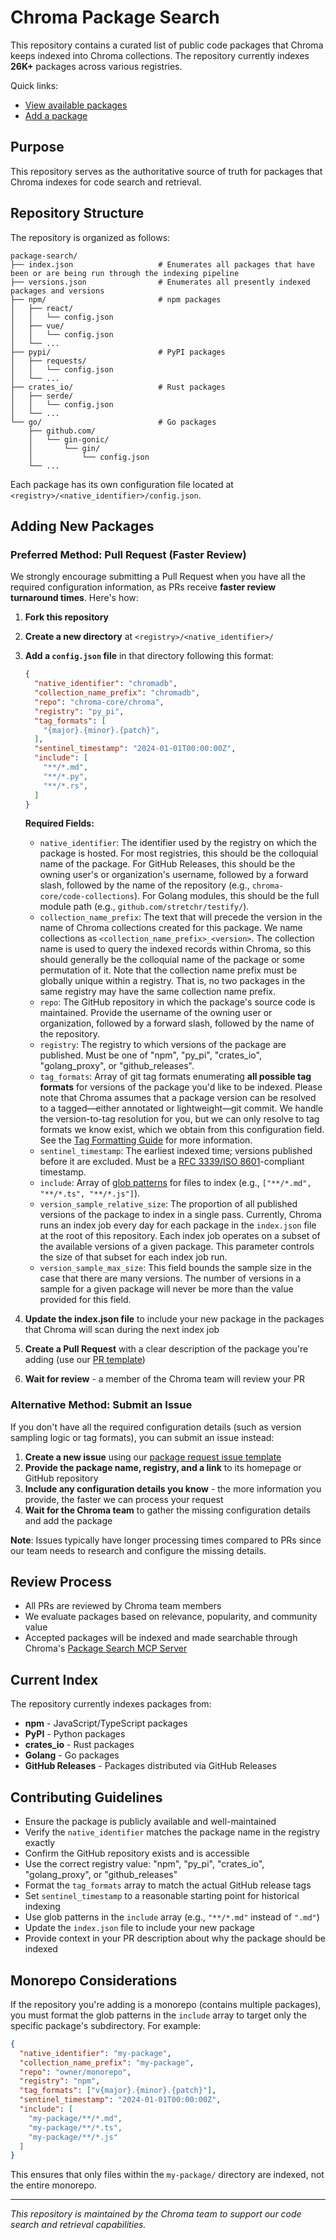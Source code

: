 # Chroma Package Search

This repository contains a curated list of public code packages that Chroma keeps indexed into Chroma collections. The repository currently indexes **26K+** packages across various registries.

Quick links:

* [View available packages](https://github.com/chroma-core/package-search/blob/main/versions.json)
* [Add a package](https://github.com/chroma-core/package-search/issues/new?template=package-request.md)

## Purpose

This repository serves as the authoritative source of truth for packages that Chroma indexes for code search and retrieval. 

## Repository Structure

The repository is organized as follows:

```
package-search/
├── index.json                   # Enumerates all packages that have been or are being run through the indexing pipeline
├── versions.json                # Enumerates all presently indexed packages and versions
├── npm/                         # npm packages
│   ├── react/
│   │   └── config.json
│   ├── vue/
│   │   └── config.json
│   └── ...
├── pypi/                        # PyPI packages
│   ├── requests/
│   │   └── config.json
│   └── ...
├── crates_io/                   # Rust packages
│   ├── serde/
│   │   └── config.json
│   └── ...
└── go/                          # Go packages
    ├── github.com/
    │   └── gin-gonic/
    │       └── gin/
    │           └── config.json
    └── ...
```

Each package has its own configuration file located at `<registry>/<native_identifier>/config.json`.

## Adding New Packages

### Preferred Method: Pull Request (Faster Review)

We strongly encourage submitting a Pull Request when you have all the required configuration information, as PRs receive **faster review turnaround times**. Here's how:

1. **Fork this repository**
2. **Create a new directory** at `<registry>/<native_identifier>/`
3. **Add a `config.json` file** in that directory following this format:
   ```json
   {
     "native_identifier": "chromadb",
     "collection_name_prefix": "chromadb",
     "repo": "chroma-core/chroma",
     "registry": "py_pi",
     "tag_formats": [
       "{major}.{minor}.{patch}",
     ],
     "sentinel_timestamp": "2024-01-01T00:00:00Z",
     "include": [
       "**/*.md",
       "**/*.py", 
       "**/*.rs",
     ]
   }
   ```

   **Required Fields:**
   - `native_identifier`: The identifier used by the registry on which the package is hosted. For most registries, this should be the colloquial name of the package. For GitHub Releases, this should be the owning user's or organization's username, followed by a forward slash, followed by the name of the repository (e.g., `chroma-core/code-collections`). For Golang modules, this should be the full module path (e.g., `github.com/stretchr/testify/`).
   - `collection_name_prefix`: The text that will precede the version in the name of Chroma collections created for this package. We name collections as `<collection_name_prefix>_<version>`. The collection name is used to query the indexed records within Chroma, so this should generally be the colloquial name of the package or some permutation of it. Note that the collection name prefix must be globally unique within a registry. That is, no two packages in the same registry may have the same collection name prefix.
   - `repo`: The GitHub repository in which the package's source code is maintained. Provide the username of the owning user or organization, followed by a forward slash, followed by the name of the repository.
   - `registry`: The registry to which versions of the package are published. Must be one of "npm", "py_pi", "crates_io", "golang_proxy", or "github_releases".
   - `tag_formats`: Array of git tag formats enumerating **all possible tag formats** for versions of the package you'd like to be indexed. Please note that Chroma assumes that a package version can be resolved to a tagged—either annotated or lightweight—git commit. We handle the version-to-tag resolution for you, but we can only resolve to tag formats we know exist, which we obtain from this configuration field. See the [Tag Formatting Guide](./TAG_FORMATS.md) for more information.
   - `sentinel_timestamp`: The earliest indexed time; versions published before it are excluded. Must be a [RFC 3339/ISO 8601](https://ijmacd.github.io/rfc3339-iso8601/)-compliant timestamp.
   - `include`: Array of [glob patterns](https://code.visualstudio.com/docs/editor/glob-patterns) for files to index (e.g., `["**/*.md", "**/*.ts", "**/*.js"]`).
   - `version_sample_relative_size`: The proportion of all published versions of the package to index in a single pass. Currently, Chroma runs an index job every day for each package in the `index.json` file at the root of this repository. Each index job operates on a subset of the available versions of a given package. This parameter controls the size of that subset for each index job run.
   - `version_sample_max_size`: This field bounds the sample size in the case that there are many versions. The number of versions in a sample for a given package will never be more than the value provided for this field.

4. **Update the index.json file** to include your new package in the packages that Chroma will scan during the next index job
5. **Create a Pull Request** with a clear description of the package you're adding (use our [PR template](.github/pull_request_template.md))
6. **Wait for review** - a member of the Chroma team will review your PR

### Alternative Method: Submit an Issue

If you don't have all the required configuration details (such as version sampling logic or tag formats), you can submit an issue instead:

1. **Create a new issue** using our [package request issue template](.github/ISSUE_TEMPLATE/package-request.md)
2. **Provide the package name, registry, and a link** to its homepage or GitHub repository
3. **Include any configuration details you know** - the more information you provide, the faster we can process your request
4. **Wait for the Chroma team** to gather the missing configuration details and add the package

**Note**: Issues typically have longer processing times compared to PRs since our team needs to research and configure the missing details.

## Review Process

- All PRs are reviewed by Chroma team members
- We evaluate packages based on relevance, popularity, and community value
- Accepted packages will be indexed and made searchable through Chroma's [Package Search MCP Server]()

## Current Index

The repository currently indexes packages from:
- **npm** - JavaScript/TypeScript packages
- **PyPI** - Python packages
- **crates_io** - Rust packages
- **Golang** - Go packages
- **GitHub Releases** - Packages distributed via GitHub Releases

## Contributing Guidelines

- Ensure the package is publicly available and well-maintained
- Verify the `native_identifier` matches the package name in the registry exactly
- Confirm the GitHub repository exists and is accessible
- Use the correct registry value: "npm", "py_pi", "crates_io", "golang_proxy", or "github_releases"
- Format the `tag_formats` array to match the actual GitHub release tags
- Set `sentinel_timestamp` to a reasonable starting point for historical indexing
- Use glob patterns in the `include` array (e.g., `"**/*.md"` instead of `".md"`)
- Update the `index.json` file to include your new package
- Provide context in your PR description about why the package should be indexed

## Monorepo Considerations

If the repository you're adding is a monorepo (contains multiple packages), you must format the glob patterns in the `include` array to target only the specific package's subdirectory. For example:

```json
{
  "native_identifier": "my-package",
  "collection_name_prefix": "my-package",
  "repo": "owner/monorepo",
  "registry": "npm",
  "tag_formats": ["v{major}.{minor}.{patch}"],
  "sentinel_timestamp": "2024-01-01T00:00:00Z",
  "include": [
    "my-package/**/*.md",
    "my-package/**/*.ts",
    "my-package/**/*.js"
  ]
}
```

This ensures that only files within the `my-package/` directory are indexed, not the entire monorepo.

---

*This repository is maintained by the Chroma team to support our code search and retrieval capabilities.*
